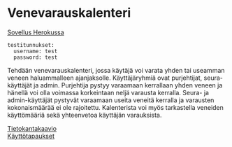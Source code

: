 # Venevarauskalenteri

[Sovellus Herokussa](https://boat-booking-calendar.herokuapp.com/)  



```
testitunnukset: 
  username: test  
  password: test
```

Tehdään venevarauskalenteri, jossa käytäjä voi varata yhden tai useamman veneen haluammalleen ajanjaksolle. Käyttäjäryhmiä ovat purjehtijat, seura-käyttäjät ja admin. Purjehtija pystyy varaamaan kerrallaan yhden veneen ja hänellä voi olla voimassa korkeintaan neljä varausta kerralla. Seura- ja admin-käyttäjät pystyvät varaamaan useita veneitä kerralla ja varausten kokonaismäärää ei ole rajoitettu. Kalenterista voi myös tarkastella veneiden käyttömääriä sekä yhteenvetoa käyttäjän varauksista.

[Tietokantakaavio](https://github.com/marinellalaaksonen/Venevarauskalenteri/blob/master/documentation/tietokantakaavio.png)  
[Käyttötapaukset](https://github.com/marinellalaaksonen/Venevarauskalenteri/blob/master/documentation/kayttotapaukset.md)
